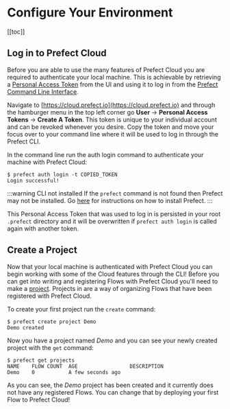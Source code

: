 # Configure Your Environment

[[toc]]

## Log in to Prefect Cloud

Before you are able to use the many features of Prefect Cloud you are required to authenticate your local machine. This is achievable by retrieving a [Personal Access Token](/cloud/concepts/tokens.html#user) from the UI and using it to log in from the [Prefect Command Line Interface](/cloud/concepts/cli.html#cli).

Navigate to [https://cloud.prefect.io](https://cloud.prefect.io) and through the hamburger menu in the top left corner go __User__ -> __Personal Access Tokens__ -> __Create A Token__. This token is unique to your individual account and can be revoked whenever you desire. Copy the token and move your focus over to your command line where it will be used to log in through the Prefect CLI.

In the command line run the auth login command to authenticate your machine with Prefect Cloud:

```
$ prefect auth login -t COPIED_TOKEN
Login successful!
```

:::warning CLI not installed
If the `prefect` command is not found then Prefect may not be installed. Go [here](/core/getting_started/installation.html) for instructions on how to install Prefect.
:::

This Personal Access Token that was used to log in is persisted in your root `.prefect` directory and it will be overwritten if `prefect auth login` is called again with another token.

## Create a Project

Now that your local machine is authenticated with Prefect Cloud you can begin working with some of the Cloud features through the CLI! Before you can get into writing and registering Flows with Prefect Cloud you'll need to make a [project](/cloud/concepts/projects.html). Projects in are a way of organizing Flows that have been registered with Prefect Cloud.

To create your first project run the `create` command:

```
$ prefect create project Demo
Demo created
```

Now you have a project named _Demo_ and you can see your newly created project with the `get` command:

```
$ prefect get projects
NAME    FLOW COUNT  AGE                 DESCRIPTION
Demo    0           A few seconds ago
```

As you can see, the _Demo_ project has been created and it currently does not have any registered Flows. You can change that by deploying your first Flow to Prefect Cloud!
